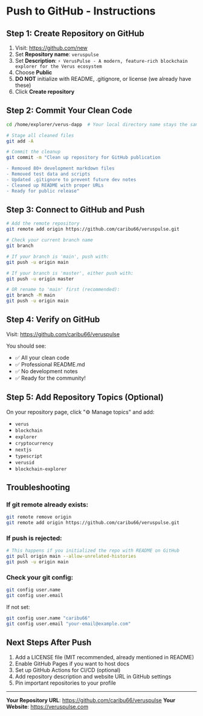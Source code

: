 # Push to GitHub - Instructions

## Step 1: Create Repository on GitHub

1. Visit: https://github.com/new
2. Set **Repository name**: `veruspulse`
3. Set **Description**: `⚡ VerusPulse - A modern, feature-rich blockchain explorer for the Verus ecosystem`
4. Choose **Public**
5. **DO NOT** initialize with README, .gitignore, or license (we already have these)
6. Click **Create repository**

## Step 2: Commit Your Clean Code

```bash
cd /home/explorer/verus-dapp  # Your local directory name stays the same

# Stage all cleaned files
git add -A

# Commit the cleanup
git commit -m "Clean up repository for GitHub publication

- Removed 80+ development markdown files
- Removed test data and scripts
- Updated .gitignore to prevent future dev notes
- Cleaned up README with proper URLs
- Ready for public release"
```

## Step 3: Connect to GitHub and Push

```bash
# Add the remote repository
git remote add origin https://github.com/caribu66/veruspulse.git

# Check your current branch name
git branch

# If your branch is 'main', push with:
git push -u origin main

# If your branch is 'master', either push with:
git push -u origin master

# OR rename to 'main' first (recommended):
git branch -M main
git push -u origin main
```

## Step 4: Verify on GitHub

Visit: https://github.com/caribu66/veruspulse

You should see:

- ✅ All your clean code
- ✅ Professional README.md
- ✅ No development notes
- ✅ Ready for the community!

## Step 5: Add Repository Topics (Optional)

On your repository page, click "⚙️ Manage topics" and add:

- `verus`
- `blockchain`
- `explorer`
- `cryptocurrency`
- `nextjs`
- `typescript`
- `verusid`
- `blockchain-explorer`

## Troubleshooting

### If git remote already exists:

```bash
git remote remove origin
git remote add origin https://github.com/caribu66/veruspulse.git
```

### If push is rejected:

```bash
# This happens if you initialized the repo with README on GitHub
git pull origin main --allow-unrelated-histories
git push -u origin main
```

### Check your git config:

```bash
git config user.name
git config user.email
```

If not set:

```bash
git config user.name "caribu66"
git config user.email "your-email@example.com"
```

## Next Steps After Push

1. Add a LICENSE file (MIT recommended, already mentioned in README)
2. Enable GitHub Pages if you want to host docs
3. Set up GitHub Actions for CI/CD (optional)
4. Add repository description and website URL in GitHub settings
5. Pin important repositories to your profile

---

**Your Repository URL**: https://github.com/caribu66/veruspulse
**Your Website**: https://veruspulse.com
